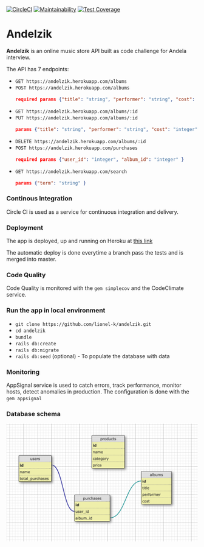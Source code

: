 [![CircleCI](https://circleci.com/gh/lionel-k/andelzik.svg?style=svg)](https://circleci.com/gh/lionel-k/andelzik)
[![Maintainability](https://api.codeclimate.com/v1/badges/487952d798a176348a40/maintainability)](https://codeclimate.com/github/lionel-k/andelzik/maintainability)
[![Test Coverage](https://api.codeclimate.com/v1/badges/487952d798a176348a40/test_coverage)](https://codeclimate.com/github/lionel-k/andelzik/test_coverage)

# Andelzik

**Andelzik** is an online music store API built as code challenge for Andela interview.

The API has 7 endpoints:

- `GET https://andelzik.herokuapp.com/albums`
- `POST https://andelzik.herokuapp.com/albums`
  ```json
  required params {"title": "string", "performer": "string", "cost": "integer" }
  ```
- `GET https://andelzik.herokuapp.com/albums/:id`
- `PUT https://andelzik.herokuapp.com/albums/:id`
  ```json
  params {"title": "string", "performer": "string", "cost": "integer" }
  ```
 - `DELETE https://andelzik.herokuapp.com/albums/:id`
- `POST https://andelzik.herokuapp.com/purchases`
    ```json
    required params {"user_id": "integer", "album_id": "integer" }
    ```
- `GET https://andelzik.herokuapp.com/search`
  ```json
  params {"term": "string" }
  ```

### Continous Integration
Circle CI is used as a service for continuous integration and delivery.

### Deployment

The app is deployed, up and running on Heroku at [this link](https://andelzik.herokuapp.com/)

The automatic deploy is done everytime a branch pass the tests and is merged into master.

### Code Quality

Code Quality is monitored with the `gem simplecov` and the CodeClimate service.

### Run the app in local environment

- `git clone https://github.com/lionel-k/andelzik.git`
- `cd andelzik`
- `bundle`
- `rails db:create`
- `rails db:migrate`
- `rails db:seed` (optional) - To populate the database with data

### Monitoring

AppSignal service is used to catch errors, track performance, monitor hosts, detect anomalies in production. The configuration is done with the `gem appsignal`

### Database schema

![alt text](https://raw.githubusercontent.com/lionel-k/andelzik/master/public/database-schema.png)
